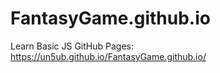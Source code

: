 # FantasyGame.github.io

Learn Basic JS
GitHub Pages: https://un5ub.github.io/FantasyGame.github.io/
